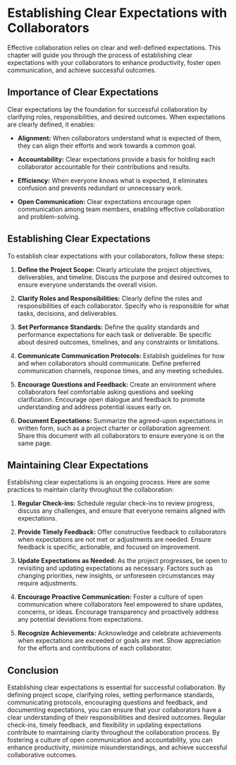 Establishing Clear Expectations with Collaborators
==============================================================

Effective collaboration relies on clear and well-defined expectations. This chapter will guide you through the process of establishing clear expectations with your collaborators to enhance productivity, foster open communication, and achieve successful outcomes.

Importance of Clear Expectations
--------------------------------

Clear expectations lay the foundation for successful collaboration by clarifying roles, responsibilities, and desired outcomes. When expectations are clearly defined, it enables:

* **Alignment:** When collaborators understand what is expected of them, they can align their efforts and work towards a common goal.

* **Accountability:** Clear expectations provide a basis for holding each collaborator accountable for their contributions and results.

* **Efficiency:** When everyone knows what is expected, it eliminates confusion and prevents redundant or unnecessary work.

* **Open Communication:** Clear expectations encourage open communication among team members, enabling effective collaboration and problem-solving.

Establishing Clear Expectations
-------------------------------

To establish clear expectations with your collaborators, follow these steps:

1. **Define the Project Scope:** Clearly articulate the project objectives, deliverables, and timeline. Discuss the purpose and desired outcomes to ensure everyone understands the overall vision.

2. **Clarify Roles and Responsibilities:** Clearly define the roles and responsibilities of each collaborator. Specify who is responsible for what tasks, decisions, and deliverables.

3. **Set Performance Standards:** Define the quality standards and performance expectations for each task or deliverable. Be specific about desired outcomes, timelines, and any constraints or limitations.

4. **Communicate Communication Protocols:** Establish guidelines for how and when collaborators should communicate. Define preferred communication channels, response times, and any meeting schedules.

5. **Encourage Questions and Feedback:** Create an environment where collaborators feel comfortable asking questions and seeking clarification. Encourage open dialogue and feedback to promote understanding and address potential issues early on.

6. **Document Expectations:** Summarize the agreed-upon expectations in written form, such as a project charter or collaboration agreement. Share this document with all collaborators to ensure everyone is on the same page.

Maintaining Clear Expectations
------------------------------

Establishing clear expectations is an ongoing process. Here are some practices to maintain clarity throughout the collaboration:

1. **Regular Check-ins:** Schedule regular check-ins to review progress, discuss any challenges, and ensure that everyone remains aligned with expectations.

2. **Provide Timely Feedback:** Offer constructive feedback to collaborators when expectations are not met or adjustments are needed. Ensure feedback is specific, actionable, and focused on improvement.

3. **Update Expectations as Needed:** As the project progresses, be open to revisiting and updating expectations as necessary. Factors such as changing priorities, new insights, or unforeseen circumstances may require adjustments.

4. **Encourage Proactive Communication:** Foster a culture of open communication where collaborators feel empowered to share updates, concerns, or ideas. Encourage transparency and proactively address any potential deviations from expectations.

5. **Recognize Achievements:** Acknowledge and celebrate achievements when expectations are exceeded or goals are met. Show appreciation for the efforts and contributions of each collaborator.

Conclusion
----------

Establishing clear expectations is essential for successful collaboration. By defining project scope, clarifying roles, setting performance standards, communicating protocols, encouraging questions and feedback, and documenting expectations, you can ensure that your collaborators have a clear understanding of their responsibilities and desired outcomes. Regular check-ins, timely feedback, and flexibility in updating expectations contribute to maintaining clarity throughout the collaboration process. By fostering a culture of open communication and accountability, you can enhance productivity, minimize misunderstandings, and achieve successful collaborative outcomes.
